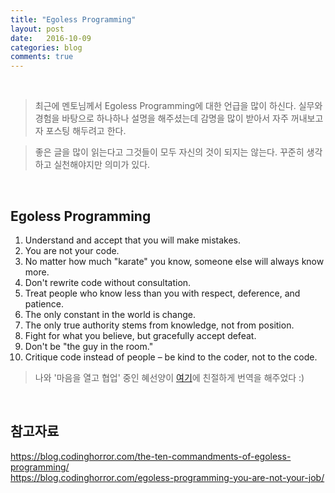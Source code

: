 ```yaml
---
title: "Egoless Programming"
layout: post
date:   2016-10-09
categories: blog
comments: true
---
```


<br>  

> 최근에 멘토님께서 Egoless Programming에 대한 언급을 많이 하신다. 실무와 경험을 바탕으로 하나하나 설명을 해주셨는데 감명을 많이 받아서 자주 꺼내보고자 포스팅 해두려고 한다.  

> 좋은 글을 많이 읽는다고 그것들이 모두 자신의 것이 되지는 않는다. 꾸준히 생각하고 실천해야지만 의미가 있다.  

<br>  

## Egoless Programming  

1. Understand and accept that you will make mistakes.
2. You are not your code.
3. No matter how much "karate" you know, someone else will always know more.
4. Don't rewrite code without consultation.
5. Treat people who know less than you with respect, deference, and patience.
6. The only constant in the world is change.
7. The only true authority stems from knowledge, not from position.
8. Fight for what you believe, but gracefully accept defeat.
9. Don't be "the guy in the room."
10. Critique code instead of people – be kind to the coder, not to the code.

> 나와 '마음을 열고 협업' 중인 혜선양이 [여기](https://hyesun03.github.io/2016/10/05/egolessProgramming/)에 친절하게 번역을 해주었다 :)  

<br>  

## 참고자료  

<https://blog.codinghorror.com/the-ten-commandments-of-egoless-programming/>  
<https://blog.codinghorror.com/egoless-programming-you-are-not-your-job/>  
